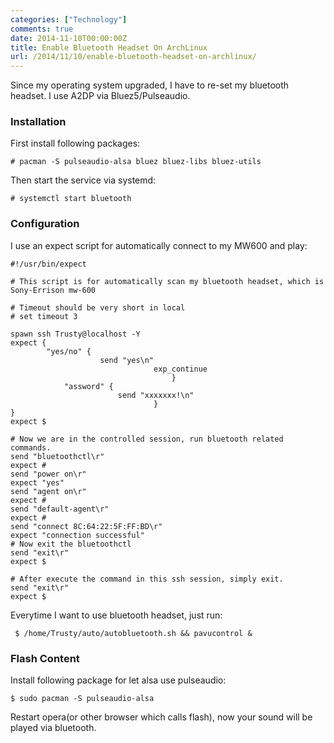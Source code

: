 ```yaml
---
categories: ["Technology"]
comments: true
date: 2014-11-10T00:00:00Z
title: Enable Bluetooth Headset On ArchLinux
url: /2014/11/10/enable-bluetooth-headset-on-archlinux/
---
```


Since my operating system upgraded, I have to re-set my bluetooth headset. I use A2DP via Bluez5/Pulseaudio.      
### Installation
First install following packages:     

```
# pacman -S pulseaudio-alsa bluez bluez-libs bluez-utils

```
Then start the service via systemd:    

```
# systemctl start bluetooth

```
### Configuration
I use an expect script for automatically connect to my MW600 and play:    

```
#!/usr/bin/expect

# This script is for automatically scan my bluetooth headset, which is Sony-Errison mw-600

# Timeout should be very short in local
# set timeout 3

spawn ssh Trusty@localhost -Y
expect {
        "yes/no" {
                    send "yes\n"
                                exp_continue
                                    }
            "assword" {
                        send "xxxxxxx!\n"
                                }
}
expect $

# Now we are in the controlled session, run bluetooth related commands.
send "bluetoothctl\r"
expect #
send "power on\r"
expect "yes"
send "agent on\r"
expect #
send "default-agent\r"
expect #
send "connect 8C:64:22:5F:FF:BD\r"
expect "connection successful" 
# Now exit the bluetoothctl
send "exit\r"
expect $

# After execute the command in this ssh session, simply exit. 
send "exit\r"
expect $

```
Everytime I want to use bluetooth headset, just run:    

```
 $ /home/Trusty/auto/autobluetooth.sh && pavucontrol &

```

### Flash Content
Install following package for let alsa use pulseaudio:    

```
$ sudo pacman -S pulseaudio-alsa

```
Restart opera(or other browser which calls flash), now your sound will be played via bluetooth.   
